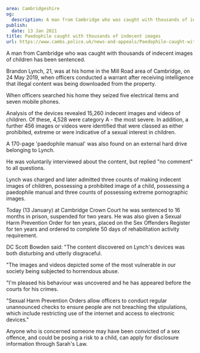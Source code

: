 ```yaml
area: Cambridgeshire
og:
  description: A man from Cambridge who was caught with thousands of indecent images of children has been sentenced.
publish:
  date: 13 Jan 2021
title: Paedophile caught with thousands of indecent images
url: https://www.cambs.police.uk/news-and-appeals/Paedophile-caught-with-thousands-of-indecent-images-13012021
```

A man from Cambridge who was caught with thousands of indecent images of children has been sentenced.

Brandon Lynch, 21, was at his home in the Mill Road area of Cambridge, on 24 May 2019, when officers conducted a warrant after receiving intelligence that illegal content was being downloaded from the property.

When officers searched his home they seized five electrical items and seven mobile phones.

Analysis of the devices revealed 15,260 indecent images and videos of children. Of these, 4,528 were category A - the most severe. In addition, a further 456 images or videos were identified that were classed as either prohibited, extreme or were indicative of a sexual interest in children.

A 170-page 'paedophile manual' was also found on an external hard drive belonging to Lynch.

He was voluntarily interviewed about the content, but replied "no comment" to all questions.

Lynch was charged and later admitted three counts of making indecent images of children, possessing a prohibited image of a child, possessing a paedophile manual and three counts of possessing extreme pornographic images.

Today (13 January) at Cambridge Crown Court he was sentenced to 16 months in prison, suspended for two years. He was also given a Sexual Harm Prevention Order for ten years, placed on the Sex Offenders Register for ten years and ordered to complete 50 days of rehabilitation activity requirement.

DC Scott Bowden said: "The content discovered on Lynch's devices was both disturbing and utterly disgraceful.

"The images and videos depicted some of the most vulnerable in our society being subjected to horrendous abuse.

"I'm pleased his behaviour was uncovered and he has appeared before the courts for his crimes.

"Sexual Harm Prevention Orders allow officers to conduct regular unannounced checks to ensure people are not breaching the stipulations, which include restricting use of the internet and access to electronic devices."

Anyone who is concerned someone may have been convicted of a sex offence, and could be posing a risk to a child, can apply for disclosure information through Sarah's Law.
